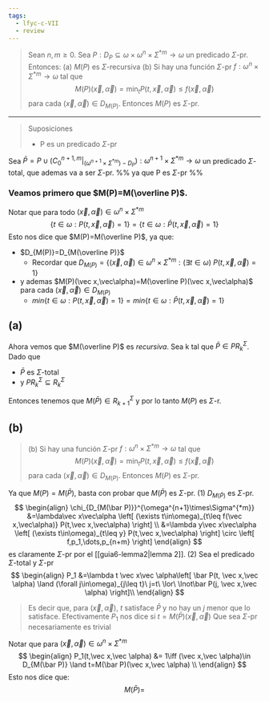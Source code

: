 ```yaml
---
tags:
  - lfyc-c-VII
  - review
---
```

> Sean $n,m\ge0$. Sea $P:D_P\subseteq\omega\times\omega^n\times\Sigma^{*m}\to\omega$ un predicado $\Sigma$-pr. Entonces:
> (a) $M(P)$ es $\Sigma$-recursiva
> (b) Si hay una función $\Sigma$-pr $f:\omega^n\times\Sigma^{*m}\to\omega$ tal que $$M(P)(\vec x,\vec\alpha)=\min_t P(t,\vec x,\vec\alpha)\le f(\vec x,\vec\alpha)$$ para cada $(\vec x,\vec\alpha)\in D_{M(P)}$. Entonces $M(P)$ es $\Sigma$-pr.

---
> Suposiciones
> - P es un predicado $\Sigma$-pr

Sea $\bar P=P\cup (C_0^{n+1,m}|_{(\omega^{n+1}\times\Sigma^{*m})-D_P}):\omega^{n+1}\times\Sigma^{*m}\to\omega$ un predicado $\Sigma$-total, que ademas va a ser $\Sigma$-pr.
%% ya que P es $\Sigma$-pr %%
### Veamos primero que $M(P)=M(\overline P)$. 
Notar que para todo $(\vec x,\vec\alpha)\in\omega^{n}\times\Sigma^{*m}$
$$
\{t\in\omega:P(t,\vec x,\vec\alpha)=1\}=\{t\in\omega:\bar P(t,\vec x,\vec\alpha)=1\}
$$
Esto nos dice que $M(P)=M(\overline P)$, ya que:
- $D_{M(P)}=D_{M(\overline P)}$ 
	- Recordar que $D_{M(P)}=\{(\vec x,\vec\alpha)\in\omega^{n}\times\Sigma^{*m} :(\exists t\in\omega)\ P(t,\vec x,\vec\alpha)=1\}$
- y ademas  $M(P)(\vec x,\vec\alpha)=M(\overline P)(\vec x,\vec\alpha)$ para cada $(\vec x,\vec\alpha)\in D_{M(P)}$
	- $min\{t\in\omega:P(t,\vec x,\vec\alpha)=1\}=min\{t\in\omega:\bar P(t,\vec x,\vec\alpha)=1\}$
## (a)
Ahora vemos que $M(\overline P)$ es *recursiva*.
Sea k tal que $\bar P\in PR_k^{\Sigma}$.
Dado que
- $\bar P$ es $\Sigma$-total 
- y $PR_k^{\Sigma}\subseteq R_k^{\Sigma}$

Entonces tenemos que $M(\bar P)\in R_{k+1}^{\Sigma}$ y por lo tanto $M(P)$ es $\Sigma$-r.
## (b)
> (b) Si hay una función $\Sigma$-pr $f:\omega^n\times\Sigma^{*m}\to\omega$ tal que $$M(P)(\vec x,\vec\alpha)=\min_t P(t,\vec x,\vec\alpha)\le f(\vec x,\vec\alpha)$$ para cada $(\vec x,\vec\alpha)\in D_{M(P)}$. Entonces $M(P)$ es $\Sigma$-pr.

Ya que $M(P)=M(\bar P)$, basta con probar que $M(\bar P)$ es $\Sigma$-pr.
(1) $D_{M(\bar P)}$ es $\Sigma$-pr. 
$$
\begin{align}
\chi_{D_{M(\bar P)}}^{\omega^{n+1}\times\Sigma^{*m}}
&=\lambda\vec x\vec\alpha
	\left[
		(\exists t\in\omega)_{t\leq f(\vec x,\vec\alpha)} P(t,\vec x,\vec\alpha)
	\right] \\
&=\lambda y\vec x\vec\alpha
	\left[
		(\exists t\in\omega)_{t\leq y} P(t,\vec x,\vec\alpha)
	\right] \circ \left[
		f,p_1,\dots,p_{n+m}
	\right]
\end{align}
$$
es claramente $\Sigma$-pr por el [[guia6-lemma2|lemma 2]]. 
(2)
Sea el predicado $\Sigma$-total y $\Sigma$-pr
$$
\begin{align}
P_1
&=\lambda t \vec x\vec \alpha\left[
	\bar P(t, \vec x,\vec \alpha) \land
	(\forall j\in\omega)_{j\leq t}\ j=t\ \lor\ 
		\lnot\bar P(j, \vec x,\vec \alpha)
\right]\\
\end{align}
$$
> Es decir que, para $(\vec x,\vec \alpha)$, $t$ satisface $\bar P$ y no hay un $j$ menor que lo satisface. 
> Efectivamente $P_1$ nos dice si $t=M(\bar P)(\vec x,\vec \alpha)$ 
> Que sea $\Sigma$-pr necesariamente es trivial

Notar que para $(\vec x,\vec \alpha)\in \omega^n\times\Sigma^{*m}$ 
$$
\begin{align}
P_1(t,\vec x,\vec \alpha)
&= 1\iff (\vec x,\vec \alpha)\in D_{M(\bar P)} \land t=M(\bar P)(\vec x,\vec \alpha) \\
\end{align}
$$
Esto nos dice que:
$$
M(\bar P)=
$$